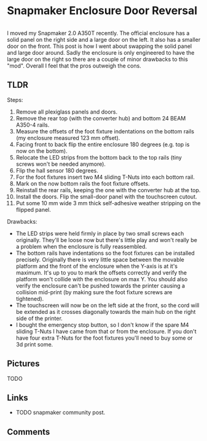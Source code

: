 # Snapmaker Enclosure Door Reversal

```{tags} 3d-printing
```

I moved my Snapmaker 2.0 A350T recently. The official enclosure has a solid panel on the right side and a large door on the
left. It also has a smaller door on the front. This post is how I went about swapping the solid panel and large door around.
Sadly the enclosure is only engineered to have the large door on the right so there are a couple of minor drawbacks to this
"mod". Overall I feel that the pros outweigh the cons.

## TLDR

Steps:

1. Remove all plexiglass panels and doors.
2. Remove the rear top (with the converter hub) and bottom 24 BEAM A350-4 rails.
3. Measure the offsets of the foot fixture indentations on the bottom rails (my enclosure measured 123 mm offset).
4. Facing front to back flip the entire enclosure 180 degrees (e.g. top is now on the bottom).
5. Relocate the LED strips from the bottom back to the top rails (tiny screws won't be needed anymore).
6. Flip the hall sensor 180 degrees.
7. For the foot fixtures insert two M4 sliding T-Nuts into each bottom rail.
8. Mark on the now bottom rails the foot fixture offsets.
9. Reinstall the rear rails, keeping the one with the converter hub at the top.
10. Install the doors. Flip the small-door panel with the touchscreen cutout.
11. Put some 10 mm wide 3 mm thick self-adhesive weather stripping on the flipped panel.

Drawbacks:

* The LED strips were held firmly in place by two small screws each originally. They'll be loose now but there's little play
  and won't really be a problem when the enclosure is fully reassembled.
* The bottom rails have indentations so the foot fixtures can be installed precisely. Originally there is very little space
  between the movable platform and the front of the enclosure when the Y-axis is at it's maximum. It's up to you to mark the
  offsets correctly and verify the platform won't collide with the enclosure on max Y. You should also verify the enclosure
  can't be pushed towards the printer causing a collision mid-print (by making sure the foot fixture screws are tightened).
* The touchscreen will now be on the left side at the front, so the cord will be extended as it crosses diagonally towards
  the main hub on the right side of the printer.
* I bought the emergency stop button, so I don't know if the spare M4 sliding T-Nuts I have came from that or from the
  enclosure. If you don't have four extra T-Nuts for the foot fixtures you'll need to buy some or 3d print some.

## Pictures

TODO

## Links

* TODO snapmaker community post.

## Comments

```{disqus}
```
